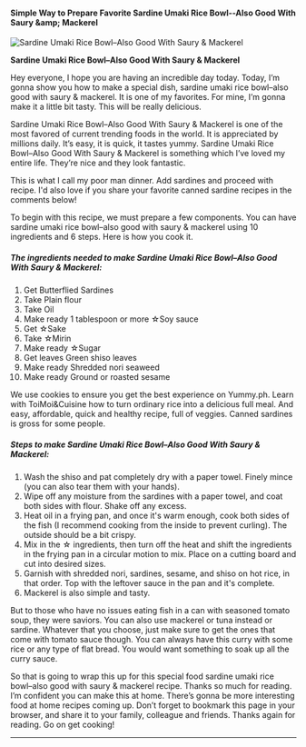             

#### Simple Way to Prepare Favorite Sardine Umaki Rice Bowl--Also Good With Saury &amp;amp; Mackerel

![Sardine Umaki Rice Bowl&ndash;Also Good With Saury &amp; Mackerel](https://img-global.cpcdn.com/recipes/6297100254969856/751x532cq70/sardine-umaki-rice-bowl-also-good-with-saury-mackerel-recipe-main-photo.jpg)

**Sardine Umaki Rice Bowl&ndash;Also Good With Saury &amp; Mackerel**

Hey everyone, I hope you are having an incredible day today. Today, I’m gonna show you how to make a special dish, sardine umaki rice bowl–also good with saury & mackerel. It is one of my favorites. For mine, I’m gonna make it a little bit tasty. This will be really delicious.

Sardine Umaki Rice Bowl–Also Good With Saury & Mackerel is one of the most favored of current trending foods in the world. It is appreciated by millions daily. It’s easy, it is quick, it tastes yummy. Sardine Umaki Rice Bowl–Also Good With Saury & Mackerel is something which I’ve loved my entire life. They’re nice and they look fantastic.

This is what I call my poor man dinner. Add sardines and proceed with recipe. I'd also love if you share your favorite canned sardine recipes in the comments below!

To begin with this recipe, we must prepare a few components. You can have sardine umaki rice bowl–also good with saury & mackerel using 10 ingredients and 6 steps. Here is how you cook it.

##### The ingredients needed to make Sardine Umaki Rice Bowl–Also Good With Saury & Mackerel:

1.  Get Butterflied Sardines
2.  Take Plain flour
3.  Take Oil
4.  Make ready 1 tablespoon or more ☆Soy sauce
5.  Get ☆Sake
6.  Take ☆Mirin
7.  Make ready ☆Sugar
8.  Get leaves Green shiso leaves
9.  Make ready Shredded nori seaweed
10.  Make ready Ground or roasted sesame

We use cookies to ensure you get the best experience on Yummy.ph. Learn with ToiMoi&Cuisine how to turn ordinary rice into a delicious full meal. And easy, affordable, quick and healthy recipe, full of veggies. Canned sardines is gross for some people.

##### Steps to make Sardine Umaki Rice Bowl–Also Good With Saury & Mackerel:

1.  Wash the shiso and pat completely dry with a paper towel. Finely mince (you can also tear them with your hands).
2.  Wipe off any moisture from the sardines with a paper towel, and coat both sides with flour. Shake off any excess.
3.  Heat oil in a frying pan, and once it's warm enough, cook both sides of the fish (I recommend cooking from the inside to prevent curling). The outside should be a bit crispy.
4.  Mix in the ☆ ingredients, then turn off the heat and shift the ingredients in the frying pan in a circular motion to mix. Place on a cutting board and cut into desired sizes.
5.  Garnish with shredded nori, sardines, sesame, and shiso on hot rice, in that order. Top with the leftover sauce in the pan and it's complete.
6.  Mackerel is also simple and tasty.

But to those who have no issues eating fish in a can with seasoned tomato soup, they were saviors. You can also use mackerel or tuna instead or sardine. Whatever that you choose, just make sure to get the ones that come with tomato sauce though. You can always have this curry with some rice or any type of flat bread. You would want something to soak up all the curry sauce.

So that is going to wrap this up for this special food sardine umaki rice bowl–also good with saury & mackerel recipe. Thanks so much for reading. I’m confident you can make this at home. There’s gonna be more interesting food at home recipes coming up. Don’t forget to bookmark this page in your browser, and share it to your family, colleague and friends. Thanks again for reading. Go on get cooking!

* * *